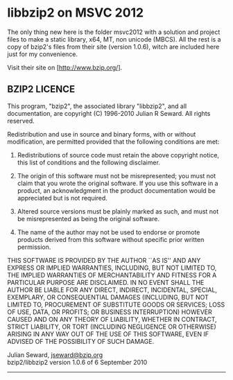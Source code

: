 libbzip2 on MSVC 2012
======================

The only thing new here is the folder msvc2012 with a solution and project files to make a static library, x64, MT, non unicode (MBCS). All the rest is a copy of bzip2's files from their site (version 1.0.6), witch are included here just for my convenience.

Visit their site on [http://www.bzip.org/].

BZIP2 LICENCE
--------------------------------------------------------------------------

This program, "bzip2", the associated library "libbzip2", and all
documentation, are copyright (C) 1996-2010 Julian R Seward.  All
rights reserved.

Redistribution and use in source and binary forms, with or without
modification, are permitted provided that the following conditions
are met:

1. Redistributions of source code must retain the above copyright notice, this list of conditions and the following disclaimer.

2. The origin of this software must not be misrepresented; you must not claim that you wrote the original software.  If you use this software in a product, an acknowledgment in the product documentation would be appreciated but is not required.

3. Altered source versions must be plainly marked as such, and must not be misrepresented as being the original software.

4. The name of the author may not be used to endorse or promote products derived from this software without specific prior written permission.

THIS SOFTWARE IS PROVIDED BY THE AUTHOR ``AS IS'' AND ANY EXPRESS
OR IMPLIED WARRANTIES, INCLUDING, BUT NOT LIMITED TO, THE IMPLIED
WARRANTIES OF MERCHANTABILITY AND FITNESS FOR A PARTICULAR PURPOSE
ARE DISCLAIMED.  IN NO EVENT SHALL THE AUTHOR BE LIABLE FOR ANY
DIRECT, INDIRECT, INCIDENTAL, SPECIAL, EXEMPLARY, OR CONSEQUENTIAL
DAMAGES (INCLUDING, BUT NOT LIMITED TO, PROCUREMENT OF SUBSTITUTE
GOODS OR SERVICES; LOSS OF USE, DATA, OR PROFITS; OR BUSINESS
INTERRUPTION) HOWEVER CAUSED AND ON ANY THEORY OF LIABILITY,
WHETHER IN CONTRACT, STRICT LIABILITY, OR TORT (INCLUDING
NEGLIGENCE OR OTHERWISE) ARISING IN ANY WAY OUT OF THE USE OF THIS
SOFTWARE, EVEN IF ADVISED OF THE POSSIBILITY OF SUCH DAMAGE.

Julian Seward, jseward@bzip.org
<br>bzip2/libbzip2 version 1.0.6 of 6 September 2010

--------------------------------------------------------------------------
